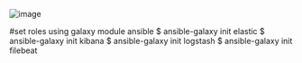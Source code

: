 ![image](https://github.com/user-attachments/assets/3a8fce37-cf4d-49f0-bcda-431f02760e83)

#set roles using galaxy module ansible
$ ansible-galaxy init elastic
$ ansible-galaxy init kibana
$ ansible-galaxy init logstash
$ ansible-galaxy init filebeat
